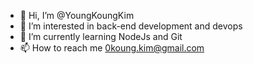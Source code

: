 - 👋 Hi, I’m @YoungKoungKim
- 👀 I’m interested in back-end development and devops
- 🌱 I’m currently learning NodeJs and Git
- 📫 How to reach me 0koung.kim@gmail.com

<!---
YoungKoungKim/YoungKoungKim is a ✨ special ✨ repository because its `README.md` (this file) appears on your GitHub profile.
You can click the Preview link to take a look at your changes.
--->
